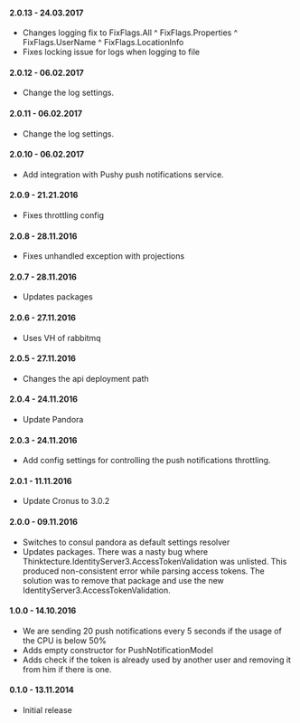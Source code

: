 #### 2.0.13 - 24.03.2017
* Changes logging fix to FixFlags.All ^ FixFlags.Properties ^ FixFlags.UserName ^ FixFlags.LocationInfo
* Fixes locking issue for logs when logging to file

#### 2.0.12 - 06.02.2017
* Change the log settings.

#### 2.0.11 - 06.02.2017
* Change the log settings.

#### 2.0.10 - 06.02.2017
* Add integration with Pushy push notifications service.

#### 2.0.9 - 21.21.2016
* Fixes throttling config

#### 2.0.8 - 28.11.2016
* Fixes unhandled exception with projections

#### 2.0.7 - 28.11.2016
* Updates packages

#### 2.0.6 - 27.11.2016
* Uses VH of rabbitmq

#### 2.0.5 - 27.11.2016
* Changes the api deployment path

#### 2.0.4 - 24.11.2016
* Update Pandora

#### 2.0.3 - 24.11.2016
* Add config settings for controlling the push notifications throttling.

#### 2.0.1 - 11.11.2016
* Update Cronus to 3.0.2

#### 2.0.0 - 09.11.2016
* Switches to consul pandora as default settings resolver
* Updates packages. There was a nasty bug where Thinktecture.IdentityServer3.AccessTokenValidation was unlisted. This produced non-consistent error while parsing access tokens. The solution was to remove that package and use the new IdentityServer3.AccessTokenValidation.

#### 1.0.0 - 14.10.2016
* We are sending 20 push notifications every 5 seconds if the usage of the CPU is below 50%
* Adds empty constructor for PushNotificationModel
* Adds check if the token is already used by another user and removing it from him if there is one.

#### 0.1.0 - 13.11.2014
* Initial release
